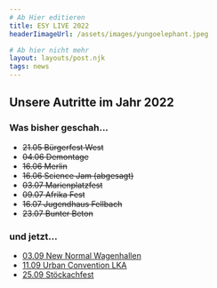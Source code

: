 ```yaml
---
# Ab Hier editieren
title: ESY LIVE 2022
headerIimageUrl: /assets/images/yungoelephant.jpeg

# Ab hier nicht mehr
layout: layouts/post.njk
tags: news
---
```



## Unsere Autritte im Jahr 2022
### Was bisher geschah...
- <del>21.05 Bürgerfest West</del>
- <del>04.06 Demontage</del>
- <del>16.06 Merlin</del>
- <del>16.06 Science Jam (abgesagt)</del>
- <del>03.07 Marienplatzfest</del>
- <del>09.07 Afrika Fest</del>
- <del>16.07 Jugendhaus Fellbach</del>
- <del>23.07 Bunter Beton</del>
### und jetzt...
- [03.09 New Normal Wagenhallen](http://kunstverein-wagenhalle.de/events/new-normal-2022/)
- [11.09 Urban Convention LKA](https://lka-longhorn.de/events/urban-convention-lifestyle-messe/)
- [25.09 Stöckachfest](https://www.stoeckach29.de/newsleser/282.html)
